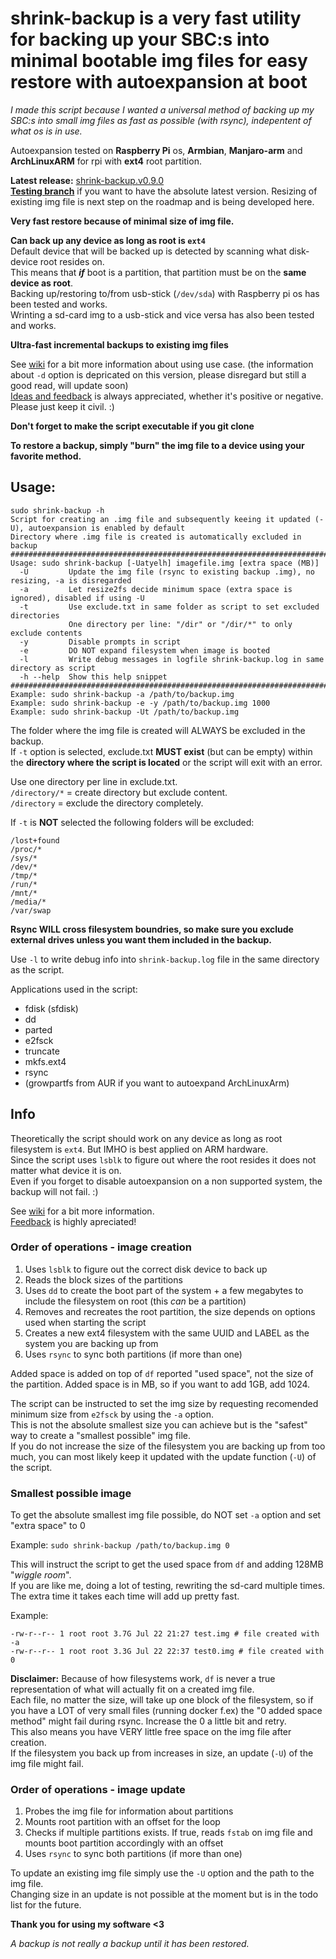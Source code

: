 # shrink-backup is a very fast utility for backing up your SBC:s into minimal bootable img files for easy restore with autoexpansion at boot

_I made this script because I wanted a universal method of backing up my SBC:s into small img files as fast as possible (with rsync), indepentent of what os is in use._

Autoexpansion tested on **Raspberry Pi** os, **Armbian**, **Manjaro-arm** and **ArchLinuxARM** for rpi with **ext4** root partition.

**Latest release:** [shrink-backup.v0.9.0](https://github.com/UnconnectedBedna/shrink-backup/releases/download/v0.9.0/shrink-backup.v0.9.0.tar.gz)<br>
[**Testing branch**](https://github.com/UnconnectedBedna/shrink-backup/tree/testing) if you want to have the absolute latest version. Resizing of existing img file is next step on the roadmap and is being developed here.

**Very fast restore because of minimal size of img file.**

**Can back up any device as long as root is `ext4`**<br>
Default device that will be backed up is detected by scanning what disk-device root resides on.<br>
This means that ***if*** boot is a partition, that partition must be on the **same device as root**.<br>
Backing up/restoring to/from usb-stick (`/dev/sda`) with Raspberry pi os has been tested and works.<br>
Wrinting a sd-card img to a usb-stick and vice versa has also been tested and works.

**Ultra-fast incremental backups to existing img files** 

See [wiki](https://github.com/UnconnectedBedna/shrink-backup/wiki) for a bit more information about using use case. (the information about `-d` option is depricated on this version, please disregard but still a good read, will update soon)<br>
[Ideas and feedback](https://github.com/UnconnectedBedna/shrink-backup/discussions) is always appreciated, whether it's positive or negative. Please just keep it civil. :)

**Don't forget to make the script executable if you git clone**

**To restore a backup, simply "burn" the img file to a device using your favorite method.**

## Usage:
```
sudo shrink-backup -h
Script for creating an .img file and subsequently keeing it updated (-U), autoexpansion is enabled by default
Directory where .img file is created is automatically excluded in backup
########################################################################
Usage: sudo shrink-backup [-Uatyelh] imagefile.img [extra space (MB)]
  -U         Update the img file (rsync to existing backup .img), no resizing, -a is disregarded
  -a         Let resize2fs decide minimum space (extra space is ignored), disabled if using -U
  -t         Use exclude.txt in same folder as script to set excluded directories
             One directory per line: "/dir" or "/dir/*" to only exclude contents
  -y         Disable prompts in script
  -e         DO NOT expand filesystem when image is booted
  -l         Write debug messages in logfile shrink-backup.log in same directory as script
  -h --help  Show this help snippet
########################################################################
Example: sudo shrink-backup -a /path/to/backup.img
Example: sudo shrink-backup -e -y /path/to/backup.img 1000
Example: sudo shrink-backup -Ut /path/to/backup.img
```

The folder where the img file is created will ALWAYS be excluded in the backup.<br>
If `-t` option is selected, exclude.txt **MUST exist** (but can be empty) within the **directory where the script is located** or the script will exit with an error.

Use one directory per line in exclude.txt.<br>
`/directory/*` = create directory but exclude content.<br>
`/directory` = exclude the directory completely.

If `-t` is **NOT** selected the following folders will be excluded:
```
/lost+found
/proc/*
/sys/*
/dev/*
/tmp/*
/run/*
/mnt/*
/media/*
/var/swap
```

**Rsync WILL cross filesystem boundries, so make sure you exclude external drives unless you want them included in the backup.**

Use `-l` to write debug info into `shrink-backup.log` file in the same directory as the script.

Applications used in the script:
- fdisk (sfdisk)
- dd
- parted
- e2fsck
- truncate
- mkfs.ext4
- rsync
- (growpartfs from AUR if you want to autoexpand ArchLinuxArm)

## Info

Theoretically the script should work on any device as long as root filesystem is `ext4`. But IMHO is best applied on ARM hardware.<br>
Since the script uses `lsblk` to figure out where the root resides it does not matter what device it is on.<br>
Even if you forget to disable autoexpansion on a non supported system, the backup will not fail. :)

See [wiki](https://github.com/UnconnectedBedna/shrink-backup/wiki) for a bit more information.<br>
[Feedback](https://github.com/UnconnectedBedna/shrink-backup/discussions) is highly apreciated!<br>

### Order of operations - image creation
1. Uses `lsblk` to figure out the correct disk device to back up
2. Reads the block sizes of the partitions
3. Uses `dd` to create the boot part of the system + a few megabytes to include the filesystem on root (this *can* be a partition)
4. Removes and recreates the root partition, the size depends on options used when starting the script
5. Creates a new ext4 filesystem with the same UUID and LABEL as the system you are backing up from
6. Uses `rsync` to sync both partitions (if more than one)

Added space is added on top of `df` reported "used space", not the size of the partition. Added space is in MB, so if you want to add 1GB, add 1024.

The script can be instructed to set the img size by requesting recomended minimum size from `e2fsck` by using the `-a` option.<br>
This is not the absolute smallest size you can achieve but is the "safest" way to create a "smallest possible" img file.<br>
If you do not increase the size of the filesystem you are backing up from too much, you can most likely keep it updated with the update function (`-U`) of the script.

### Smallest possible image

To get the absolute smallest img file possible, do NOT set `-a` option and set "extra space" to 0

Example: `sudo shrink-backup /path/to/backup.img 0`

This will instruct the script to get the used space from `df` and adding 128MB "*wiggle room*".<br>
If you are like me, doing a lot of testing, rewriting the sd-card multiple times. The extra time it takes each time will add up pretty fast.

Example:
```
-rw-r--r-- 1 root root 3.7G Jul 22 21:27 test.img # file created with -a
-rw-r--r-- 1 root root 3.3G Jul 22 22:37 test0.img # file created with 0
```

**Disclaimer:**
Because of how filesystems work, `df` is never a true representation of what will actually fit on a created img file.<br>
Each file, no matter the size, will take up one block of the filesystem, so if you have a LOT of very small files (running docker f.ex) the "0 added space method" might fail during rsync. Increase the 0 a little bit and retry.<br>
This also means you have VERY little free space on the img file after creation.<br>
If the filesystem you back up from increases in size, an update (`-U`) of the img file might fail.

### Order of operations - image update
1. Probes the img file for information about partitions
2. Mounts root partition with an offset for the loop
3. Checks if multiple partitions exists. If true, reads `fstab` on img file and mounts boot partition accordingly with an offset
4. Uses `rsync` to sync both partitions (if more than one)

To update an existing img file simply use the `-U` option and the path to the img file.<br>
Changing size in an update is not possible at the moment but is in the todo list for the future.

**Thank you for using my software <3**

*A backup is not really a backup until it has been restored.*
